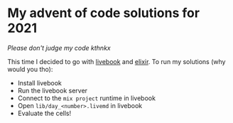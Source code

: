 # My advent of code solutions for 2021

_Please don't judge my code kthnkx_

This time I decided to go with [livebook](https://livebook.dev) and
[elixir](https://elixir-lang.org). To run my solutions (why would
you tho):

- Install livebook
- Run the livebook server
- Connect to the `mix project` runtime in livebook
- Open `lib/day_<number>.livemd` in livebook
- Evaluate the cells!


